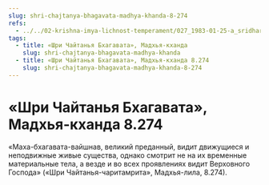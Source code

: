 ```yaml
---
slug: shri-chajtanya-bhagavata-madhya-khanda-8-274
refs:
  - ../../02-krishna-imya-lichnost-temperament/027_1983-01-25-a_sridharmj_transcendentalistam_vse_okrujayuwee_napominaet_o_krishne.md
tags:
  - title: «Шри Чайтанья Бхагавата», Мадхья-кханда
    slug: shri-chajtanya-bhagavata-madhya-khanda
  - title: «Шри Чайтанья Бхагавата», Мадхья-кханда 8.274
    slug: shri-chajtanya-bhagavata-madhya-khanda-8-274
---
```


# «Шри Чайтанья Бхагавата», Мадхья-кханда 8.274

«Маха-бхагавата-вайшнав, великий преданный, видит движущиеся и неподвижные живые существа, однако смотрит не на их временные материальные тела, а везде и во всех проявлениях видит Верховного Господа» («Шри Чайтанья-чаритамрита», Мадхья-лила, 8.274).


